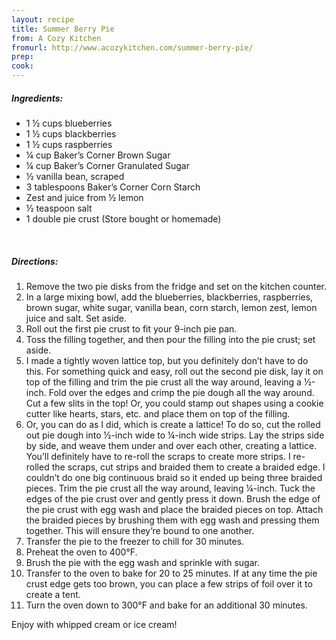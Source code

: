 ```yaml
---
layout: recipe
title: Summer Berry Pie
from: A Cozy Kitchen
fromurl: http://www.acozykitchen.com/summer-berry-pie/
prep: 
cook: 
---
```


##### Ingredients:

* 1 ½ cups blueberries
* 1 ½ cups blackberries
* 1 ½ cups raspberries 
* ¼ cup Baker’s Corner Brown Sugar
* ¼ cup Baker’s Corner Granulated Sugar 
* ½ vanilla bean, scraped 
* 3 tablespoons Baker’s Corner Corn Starch
* Zest and juice from ½ lemon
* ½ teaspoon salt
* 1 double pie crust (Store bought or homemade)

<br>

##### Directions:

1. Remove the two pie disks from the fridge and set on the kitchen counter.
2. In a large mixing bowl, add the blueberries, blackberries, raspberries, brown sugar, white sugar, vanilla bean, corn starch, lemon zest, lemon juice and salt. Set aside. 
3. Roll out the first pie crust to fit your 9-inch pie pan.
4. Toss the filling together, and then pour the filling into the pie crust; set aside. 
5. I made a tightly woven lattice top, but you definitely don’t have to do this. For something quick and easy, roll out the second pie disk, lay it on top of the filling and trim the pie crust all the way around, leaving a ½-inch. Fold over the edges and crimp the pie dough all the way around. Cut a few slits in the top! Or, you could stamp out shapes using a cookie cutter like hearts, stars, etc. and place them on top of the filling.
6. Or, you can do as I did, which is create a lattice! To do so, cut the rolled out pie dough into ½-inch wide to ¼-inch wide strips. Lay the strips side by side, and weave them under and over each other, creating a lattice. You’ll definitely have to re-roll the scraps to create more strips. I re-rolled the scraps, cut strips and braided them to create a braided edge. I couldn’t do one big continuous braid so it ended up being three braided pieces. Trim the pie crust all the way around, leaving ¼-inch. Tuck the edges of the pie crust over and gently press it down. Brush the edge of the pie crust with egg wash and place the braided pieces on top. Attach the braided pieces by brushing them with egg wash and pressing them together. This will ensure they’re bound to one another. 
7. Transfer the pie to the freezer to chill for 30 minutes.
8. Preheat the oven to 400°F. 
9. Brush the pie with the egg wash and sprinkle with sugar. 
10. Transfer to the oven to bake for 20 to 25 minutes. If at any time the pie crust edge gets too brown, you can place a few strips of foil over it to create a tent. 
11. Turn the oven down to 300°F and bake for an additional 30 minutes.  

Enjoy with whipped cream or ice cream!
